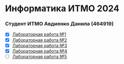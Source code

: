 # Информатика ИТМО 2024
### Студент ИТМО Авдиенко Данила (464919)

- [x] [Лабораторная работа №1](https://github.com/an3ks/IT-ITMO-2024/blob/main/report%20lab1.md)
- [x] [Лабораторная работа №2](https://github.com/an3ks/IT-ITMO-2024/blob/main/report-IT-lab2.md)
- [x] [Лабораторная работа №3](https://github.com/an3ks/IT-ITMO-2024/blob/main/Lab3%20Report%20%2B%20screenshots/report%20lab3.md)
- [x] [Лабораторная работа №4](https://github.com/an3ks/IT-ITMO-2024/blob/main/report4.md)
- [ ] [Лабораторная работа №5](x)
